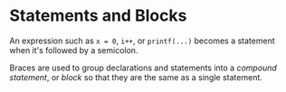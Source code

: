 # Statements and Blocks

An expression such as `x = 0`, `i++`, or `printf(...)` becomes a statement
when it's followed by a semicolon.

Braces are used to group declarations and statements into a _compound 
statement_, or _block_ so that they are the same as a single statement.
